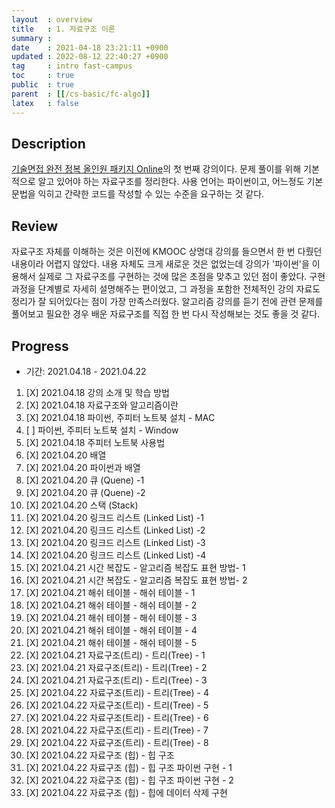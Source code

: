 ```yaml
---
layout  : overview
title   : 1. 자료구조 이론
summary : 
date    : 2021-04-18 23:21:11 +0900
updated : 2022-08-12 22:40:27 +0900
tag     : intro fast-campus
toc     : true
public  : true
parent  : [[/cs-basic/fc-algo]]
latex   : false
---
```


## Description

[기술면접 완전 정복 올인원 패키지 Online](https://fastcampus.co.kr/dev_online_algo)의 첫 번째 강의이다. 문제 풀이를 위해 기본적으로 알고 있어야 하는 자료구조를 정리한다. 사용 언어는 파이썬이고, 어느정도 기본 문법을 익히고 간략한 코드를 작성할 수 있는 수준을 요구하는 것 같다.

## Review

자료구조 자체를 이해하는 것은 이전에 KMOOC 상명대 강의를 들으면서 한 번 다뤘던 내용이라 어렵지 않았다. 내용 자체도 크게 새로운 것은 없었는데 강의가 '파이썬'을 이용해서 실제로 그 자료구조를 구현하는 것에 많은 초점을 맞추고 있던 점이 좋았다. 구현 과정을 단계별로 자세히 설명해주는 편이었고, 그 과정을 포함한 전체적인 강의 자료도 정리가 잘 되어있다는 점이 가장 만족스러웠다. 알고리즘 강의를 듣기 전에 관련 문제를 풀어보고 필요한 경우 배운 자료구조를 직접 한 번 다시 작성해보는 것도 좋을 것 같다.

## Progress

+ 기간: 2021.04.18 - 2021.04.22

1. [X] 2021.04.18 강의 소개 및 학습 방법
1. [X] 2021.04.18 자료구조와 알고리즘이란
1. [X] 2021.04.18 파이썬, 주피터 노트북 설치 - MAC
1. [ ] 파이썬, 주피터 노트북 설치 - Window
1. [X] 2021.04.18 주피터 노트북 사용법
1. [X] 2021.04.20 배열
1. [X] 2021.04.20 파이썬과 배열
1. [X] 2021.04.20 큐 (Quene) -1
1. [X] 2021.04.20 큐 (Quene) -2
1. [X] 2021.04.20 스택 (Stack)
1. [X] 2021.04.20 링크드 리스트 (Linked List) -1
1. [X] 2021.04.20 링크드 리스트 (Linked List) -2
1. [X] 2021.04.20 링크드 리스트 (Linked List) -3
1. [X] 2021.04.20 링크드 리스트 (Linked List) -4
1. [X] 2021.04.21 시간 복잡도 - 알고리즘 복잡도 표현 방법- 1
1. [X] 2021.04.21 시간 복잡도 - 알고리즘 복잡도 표현 방법- 2
1. [X] 2021.04.21 해쉬 테이블 - 해쉬 테이블 - 1
1. [X] 2021.04.21 해쉬 테이블 - 해쉬 테이블 - 2
1. [X] 2021.04.21 해쉬 테이블 - 해쉬 테이블 - 3
1. [X] 2021.04.21 해쉬 테이블 - 해쉬 테이블 - 4
1. [X] 2021.04.21 해쉬 테이블 - 해쉬 테이블 - 5
1. [X] 2021.04.21 자료구조(트리) - 트리(Tree) - 1
1. [X] 2021.04.21 자료구조(트리) - 트리(Tree) - 2
1. [X] 2021.04.21 자료구조(트리) - 트리(Tree) - 3
1. [X] 2021.04.22 자료구조(트리) - 트리(Tree) - 4
1. [X] 2021.04.22 자료구조(트리) - 트리(Tree) - 5
1. [X] 2021.04.22 자료구조(트리) - 트리(Tree) - 6
1. [X] 2021.04.22 자료구조(트리) - 트리(Tree) - 7
1. [X] 2021.04.22 자료구조(트리) - 트리(Tree) - 8
1. [X] 2021.04.22 자료구조 (힙) - 힙 구조
1. [X] 2021.04.22 자료구조 (힙) - 힙 구조 파이썬 구현 - 1
1. [X] 2021.04.22 자료구조 (힙) - 힙 구조 파이썬 구현 - 2
1. [X] 2021.04.22 자료구조 (힙) - 힙에 데이터 삭제 구현
